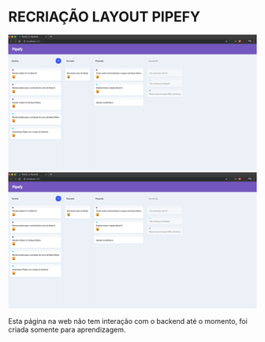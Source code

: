 # RECRIAÇÃO LAYOUT PIPEFY
<p align="center">
    <img src="https://github.com/isaacmirandacampos/pipefyReactJS/blob/master/web/src/assets/first.png" >
    <img src="https://github.com/isaacmirandacampos/pipefyReactJS/blob/master/web/src/assets/first.png" >
</p>

Esta página na web não tem interação com o backend até o momento, foi criada somente para aprendizagem. 
